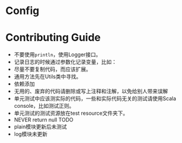 # Config
# Contributing Guide
- 不要使用`println`，使用Logger接口。
- 记录日志的时候通过参数化记录变量，比如：
- 尽量不要复制代码，而应该扩展。
- 通用方法先在Utils类中寻找。
- 依赖添加
- 无用的、废弃的代码请删除或写上注释和注解，以免给别人带来误解
- 单元测试中应该测实际的代码，一些和实际代码无关的测试请使用Scala console，比如测试正则。
- 单元测试的测试资源放在test resource文件夹下。
- NEVER return null
TODO
- plain模块更新后未测试
- log模块未更新
